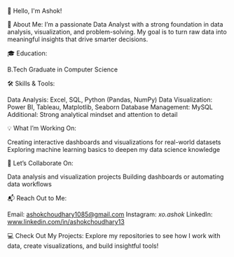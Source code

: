 👋 Hello, I'm Ashok!

🌟 About Me:
I’m a passionate Data Analyst with a strong foundation in data analysis, visualization, and problem-solving. My goal is to turn raw data into meaningful insights that drive smarter decisions.

🎓 Education:

B.Tech Graduate in Computer Science

🛠️ Skills & Tools:

Data Analysis: Excel, SQL, Python (Pandas, NumPy)
Data Visualization: Power BI, Tableau, Matplotlib, Seaborn
Database Management: MySQL
Additional: Strong analytical mindset and attention to detail

💡 What I’m Working On:

Creating interactive dashboards and visualizations for real-world datasets
Exploring machine learning basics to deepen my data science knowledge

🤝 Let’s Collaborate On:

Data analysis and visualization projects
Building dashboards or automating data workflows

📬 Reach Out to Me:

Email: ashokchoudhary1085@gmail.com
Instagram: _xo.ashok_
LinkedIn: www.linkedin.com/in/ashokchoudhary13

💻 Check Out My Projects:
Explore my repositories to see how I work with data, create visualizations, and build insightful tools!


<!---
Ashok1304/Ashok1304 is a ✨ special ✨ repository because its `README.md` (this file) appears on your GitHub profile.
You can click the Preview link to take a look at your changes.
--->
